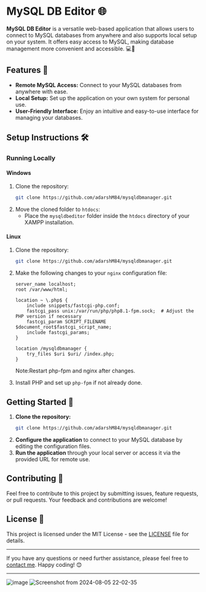# MySQL DB Editor 🌐

**MySQL DB Editor** is a versatile web-based application that allows users to connect to MySQL databases from anywhere and also supports local setup on your system. It offers easy access to MySQL, making database management more convenient and accessible. 💻🔧

## Features 🚀

- **Remote MySQL Access:** Connect to your MySQL databases from anywhere with ease.
- **Local Setup:** Set up the application on your own system for personal use.
- **User-Friendly Interface:** Enjoy an intuitive and easy-to-use interface for managing your databases.

## Setup Instructions 🛠️

### Running Locally

#### Windows

1. Clone the repository:
    ```bash
    git clone https://github.com/adarshM84/mysqldbmanager.git
    ```
2. Move the cloned folder to `htdocs`:
    - Place the `mysqldbeditor` folder inside the `htdocs` directory of your XAMPP installation.

#### Linux

1. Clone the repository:
    ```bash
    git clone https://github.com/adarshM84/mysqldbmanager.git
    ```
2. Make the following changes to your `nginx` configuration file:

    ```nginx
    server_name localhost;
    root /var/www/html;

    location ~ \.php$ {
        include snippets/fastcgi-php.conf;
        fastcgi_pass unix:/var/run/php/php8.1-fpm.sock;  # Adjust the PHP version if necessary
        fastcgi_param SCRIPT_FILENAME $document_root$fastcgi_script_name;
        include fastcgi_params;
    }

    location /mysqldbmanager {
        try_files $uri $uri/ /index.php;
    }
    ```
    Note:Restart php-fpm and nginx after changes.

3. Install PHP and set up `php-fpm` if not already done.

## Getting Started 🚀

1. **Clone the repository:**
    ```bash
    git clone https://github.com/adarshM84/mysqldbmanager.git
    ```
2. **Configure the application** to connect to your MySQL database by editing the configuration files.
3. **Run the application** through your local server or access it via the provided URL for remote use.

## Contributing 🤝

Feel free to contribute to this project by submitting issues, feature requests, or pull requests. Your feedback and contributions are welcome!

## License 📄

This project is licensed under the MIT License - see the [LICENSE](LICENSE) file for details.

---

If you have any questions or need further assistance, please feel free to [contact me](mailto:adarshmishra812003@gmail.com). Happy coding! 😊

---
![image](https://github.com/user-attachments/assets/5f00cd96-7e08-41b0-9f79-feeb55b3beda)
![Screenshot from 2024-08-05 22-02-35](https://github.com/user-attachments/assets/f30c8e58-c96d-4b80-b2f8-75213a7830ec)

